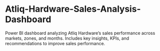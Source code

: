 # Atliq-Hardware-Sales-Analysis-Dashboard
Power BI dashboard analyzing Atliq Hardware’s sales performance across markets, zones, and months. Includes key insights, KPIs, and recommendations to improve sales performance.
